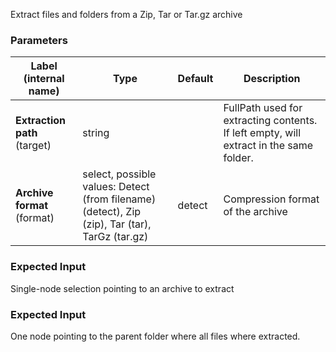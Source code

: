 
 Extract files and folders from a Zip, Tar or Tar.gz archive

### Parameters
|Label (internal name)|Type|Default|Description|
|---|---|---|---|
|**Extraction path** (target)|string||FullPath used for extracting contents. If left empty, will extract in the same folder.|
|**Archive format** (format)|select, possible values: Detect (from filename) (detect), Zip (zip), Tar (tar), TarGz (tar.gz)|detect|Compression format of the archive|



### Expected Input
Single-node selection pointing to an archive to extract


### Expected Input
One node pointing to the parent folder where all files where extracted.


